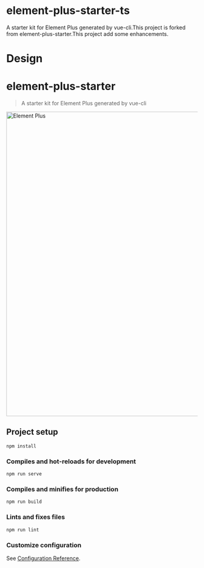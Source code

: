 # element-plus-starter-ts
A starter kit for Element Plus generated by vue-cli.This project is forked from element-plus-starter.This project add some enhancements.


# Design




# element-plus-starter

> A starter kit for Element Plus generated by vue-cli

<img width="800" alt="Element Plus" src="https://user-images.githubusercontent.com/10731096/97132438-ed09e200-1781-11eb-9296-6ac6b3eb0ccd.png">


## Project setup
```
npm install
```

### Compiles and hot-reloads for development
```
npm run serve
```

### Compiles and minifies for production
```
npm run build
```

### Lints and fixes files
```
npm run lint
```

### Customize configuration
See [Configuration Reference](https://cli.vuejs.org/config/).



